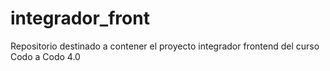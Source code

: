 # integrador_front
Repositorio destinado a contener el proyecto integrador frontend del curso Codo a Codo 4.0
